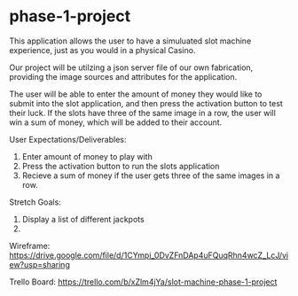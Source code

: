 # phase-1-project
This application allows the user to have a simuluated slot machine experience, just as you would in a physical Casino.

Our project will be utilzing a json server file of our own fabrication, providing the image sources and attributes for the application.

The user will be able to enter the amount of money they would like to submit into the slot application, and then press the activation button to test their luck. If the slots have three of the same image in a row, the user will win a sum of money, which will be added to their account.

User Expectations/Deliverables:
1. Enter amount of money to play with
2. Press the activation button to run the slots application
3. Recieve a sum of money if the user gets three of the same images in a row.

Stretch Goals:
1. Display a list of different jackpots
2. 




Wireframe:
https://drive.google.com/file/d/1CYmpi_0DvZFnDAp4uFQuqRhn4wcZ_LcJ/view?usp=sharing

Trello Board:
https://trello.com/b/xZlm4jYa/slot-machine-phase-1-project
